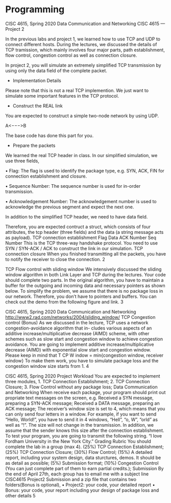 # Programming
CISC 4615, Spring 2020 Data Communication and Networking
CISC 4615 — Project 2


In the previous labs and project 1, we learned how to use TCP and UDP to connect different hosts. During the lectures, we discussed the details of TCP tramission, which mainly involves four major parts, path establishment, flow control, congestion control as well as connection closure.


In project 2, you will simulate an extremely simplified TCP transmission by using only the data field of the complete packet.

- Implementation Details

Please note that this is not a real TCP implemention. We just want to simulate some important features in the TCP protocol.

- Construct the REAL link

You are expected to construct a simple two-node network by using UDP.


  A<−−−>B 

The base code has done this part for you.


- Prepare the packets


We learned the real TCP header in class.
 In our simplified simulation, we use three fields,

   

• Flag: The flag is used to identify the package type, e.g. SYN, ACK, FIN for connection establishment and closure.


• Sequence Number: The sequence number is used for in-order transmission.


• Acknowledgement Number: The acknowledgement number is used to acknowledge the previous segment and expect the next one.


In addition to the simplified TCP header, we need to have data field.


Therefore, you are expected contruct a struct, which consists of four attributes, the tcp header (three fields) and the data (a string message acts as payload).
    TCP connection establishment
Flag
Data ACK Number Seq Number
This is the TCP three-way handshake protocol. You need to use SYN / SYN-ACK / ACK to construct the link in our simulation.
TCP connection closure
When you finished transmitting all the packets, you have to notify the receiver to close the connection.
2
  

TCP Flow control with sliding window
We intensively discussed the sliding window algorithm in both Link Layer and TCP during the lectures. Your code should complete two parts.
In the original algorithm, you have to maintain a buffer for the outgoing and incoming data and necessary pointers as shown below.
To simplify the problem, we assume that there is no package loss in our network. Therefore, you don’t have to pointers and buffers. You can check out the demo from the following figure and link.
3
     
CISC 4615, Spring 2020 Data Communication and Networking
  http://www2.rad.com/networks/2004/sliding_window/
TCP Congestion control (Bonus)
As we discussed in the lecture, TCP uses a network congestion-avoidance algorithm that in- cludes various aspects of an additive increase/multiplicative decrease (AIMD) scheme, with other schemes such as slow start and congestion window to achieve congestion avoidance.
 You are going to implement additive increase/multiplicative decrease (AIMD) with exponential slow start and congestion window. Please keep in mind that
T CP W indow = min{congestion window, receiver window}
To make them work, you have to simulate package loss and the congestion window size starts from 1.
4
    
CISC 4615, Spring 2020
Project Workload
You are expected to implement three modules, 1. TCP Connection Establishment;
2. TCP Connection Closure;
3. Flow Control without any package loss;
Data Communication and Networking
 When receive each package, your program should print out propriate text messages on the screen, e.g. Received a SYN message, preparing a SYN-ACK message; Received a DATA message, preparing an ACK message;
The receiver’s window size is set to 4, which means that you can only send four letters in a window. For example, if you want to send “Hello, World!”, you have to send it in 4 windows, “Hell”, “o, W”, “orld” as well as “!”.
The size will not change in the transmission. In addition, we assume that the sender knows this size after the connection establishment.
To test your program, you are going to transmit the following string. “I love Fordham University in the New York City.”
Grading Rubric
You should complete the lab in a group (max 4).
(25%) TCP Connection Establishment;
(25%) TCP Connection Closure;
(30%) Flow Control;
(15%) A detailed report, including your system design, data sturctures, demos. It should be as detail as possible;
(5%) Submission format;
(10%) Congestion Control (You can just complete part of them to earn partial credits.);
Submission
By the end of April 27th, each group has to email me with a subject line CISC4615 Project2
Submission and a zip file that contains two folders(Bonus is optional),
• Project2: your code, your detailed report
• Bonus: your code, your report including your design of package loss and other details
5
 
